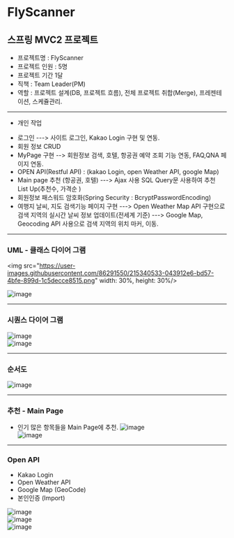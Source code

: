 # FlyScanner

## 스프링 MVC2 프로젝트
* 프로젝트명 : FlyScanner
* 프로젝트 인원 : 5명
* 프로젝트 기간 1달 
* 직책 : Team Leader(PM)
* 역할 : 프로젝트 설계(DB, 프로젝트 흐름), 전체 프로젝트 취합(Merge), 프레젠테이션, 스케쥴관리.
------------------------------------------------------------
* 개인 작업
- 로그인
  ---> 사이트 로그인, Kakao Login 구현 및 연동.
- 회원 정보 CRUD 
- MyPage 구현 --> 회원정보 검색, 호텔, 항공권 예약 조회 기능 연동, FAQ,QNA 페이지 연동.
- OPEN API(Restful API) :  (kakao Login, open Weather API, google Map)
- Main page 추천 (항공권, 호텔)
  ---> Ajax 사용 SQL Query문 사용하여 추천 List Up(추천수, 가격순 )
- 회원정보 패스워드 암호화(Spring Security : BcryptPasswordEncoding)
- 여행지 날씨, 지도 검색기능 페이지 구현
  ---> Open Weather Map API 구현으로 검색 지역의 실시간 날씨 정보 업데이트(전세계 기준)
  ---> Google Map, Geocoding API 사용으로 검색 지역의 위치 마커, 이동.
------------------------------------------------------------
### UML - 클래스 다이어 그램
<img src="https://user-images.githubusercontent.com/86291550/215340533-043912e6-bd57-4bfe-899d-1c5decce8515.png" width: 30%, height: 30%/><br>
<!-- ![image](https://user-images.githubusercontent.com/86291550/215340533-043912e6-bd57-4bfe-899d-1c5decce8515.png) -->
![image](https://user-images.githubusercontent.com/86291550/215340575-de6719c2-d314-4de5-9e24-b6432fd5c99f.png) <br>

------------------------------------------------------------
### 시퀀스 다이어 그램
![image](https://user-images.githubusercontent.com/86291550/215340596-9e0d781e-92b6-49f2-a257-34d7618dde3e.png)<br>
![image](https://user-images.githubusercontent.com/86291550/215340600-e8ac556b-eae0-4fd5-847d-b49ca46b78f6.png)<br>

------------------------------------------------------------
### 순서도
![image](https://user-images.githubusercontent.com/86291550/215340620-94e8c1a8-156b-45f4-a38b-38b58910b607.png)<br>

------------------------------------------------------------
### 추천 - Main Page
- 인기 많은 항목들을 Main Page에 추천.
![image](https://user-images.githubusercontent.com/86291550/215340673-6a10ac8b-ab76-4977-91dc-2b0984a013ba.png)<br>
![image](https://user-images.githubusercontent.com/86291550/215340732-d2310f38-53e4-4818-bfef-7452553df4dd.png)<br>

------------------------------------------------------------
### Open API
- Kakao Login 
- Open Weather API 
- Google Map (GeoCode)
- 본인인증 (Import)

![image](https://user-images.githubusercontent.com/86291550/215340827-6bd1e84c-9f95-4dff-b0b5-863add8e543a.png) <br>
![image](https://user-images.githubusercontent.com/86291550/215340807-f839edf1-9d3f-48d3-a14e-2b8e6408e246.png)<br>
![image](https://user-images.githubusercontent.com/86291550/215340837-21e04923-26c6-472e-bcd8-84fcb8200ba9.png)<br>


